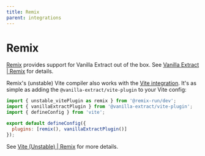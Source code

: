 ```yaml
---
title: Remix
parent: integrations
---
```


# Remix

[Remix](https://remix.run) provides support for Vanilla Extract out of the box. See [Vanilla Extract | Remix](https://remix.run/docs/en/main/styling/vanilla-extract) for details.

Remix's (unstable) Vite compiler also works with the [Vite integration](/vite). It's as simple as adding the `@vanilla-extract/vite-plugin` to your Vite config:

```js
import { unstable_vitePlugin as remix } from '@remix-run/dev';
import { vanillaExtractPlugin } from '@vanilla-extract/vite-plugin';
import { defineConfig } from 'vite';

export default defineConfig({
  plugins: [remix(), vanillaExtractPlugin()]
});
```

See [Vite (Unstable) | Remix](https://remix.run/docs/en/main/future/vite#add-vanilla-extract-plugin) for more details.
